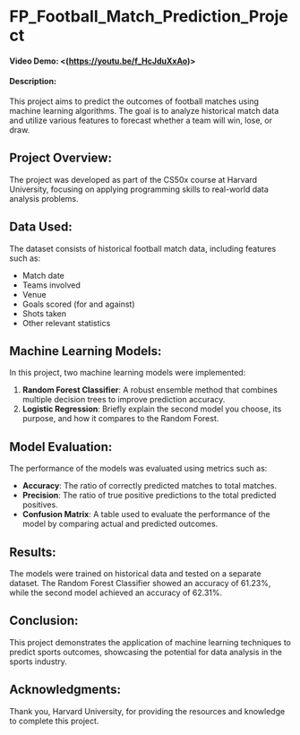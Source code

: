 # FP_Football_Match_Prediction_Project



#### Video Demo: <(https://youtu.be/f_HcJduXxAo)>
#### Description:
This project aims to predict the outcomes of football matches using machine learning algorithms. The goal is to analyze historical match data and utilize various features to forecast whether a team will win, lose, or draw.

## Project Overview:
The project was developed as part of the CS50x course at Harvard University, focusing on applying programming skills to real-world data analysis problems. 

## Data Used:
The dataset consists of historical football match data, including features such as:
- Match date
- Teams involved
- Venue
- Goals scored (for and against)
- Shots taken
- Other relevant statistics

## Machine Learning Models:
In this project, two machine learning models were implemented:
1. **Random Forest Classifier**: A robust ensemble method that combines multiple decision trees to improve prediction accuracy.
2. **Logistic Regression**: Briefly explain the second model you choose, its purpose, and how it compares to the Random Forest.

## Model Evaluation:
The performance of the models was evaluated using metrics such as:
- **Accuracy**: The ratio of correctly predicted matches to total matches.
- **Precision**: The ratio of true positive predictions to the total predicted positives.
- **Confusion Matrix**: A table used to evaluate the performance of the model by comparing actual and predicted outcomes.

## Results:
The models were trained on historical data and tested on a separate dataset. The Random Forest Classifier showed an accuracy of 61.23%, while the second model achieved an accuracy of 62.31%. 

## Conclusion:
This project demonstrates the application of machine learning techniques to predict sports outcomes, showcasing the potential for data analysis in the sports industry. 

## Acknowledgments:
Thank you, Harvard University, for providing the resources and knowledge to complete this project.
